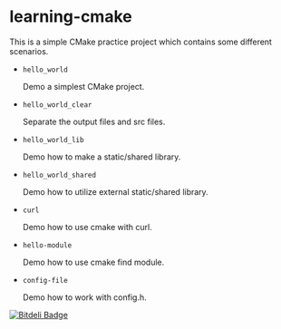 learning-cmake
==============

This is a simple CMake practice project which contains some different scenarios.

* `hello_world`

  Demo a simplest CMake project.

* `hello_world_clear`

  Separate the output files and src files.

* `hello_world_lib`

  Demo how to make a static/shared library.

* `hello_world_shared`

  Demo how to utilize external static/shared library.

* `curl`

	Demo how to use cmake with curl.

* `hello-module`

	Demo how to use cmake find module.

* `config-file`

  Demo how to work with config.h.

[![Bitdeli Badge](https://d2weczhvl823v0.cloudfront.net/Akagi201/learning-cmake/trend.png)](https://bitdeli.com/free "Bitdeli Badge")
